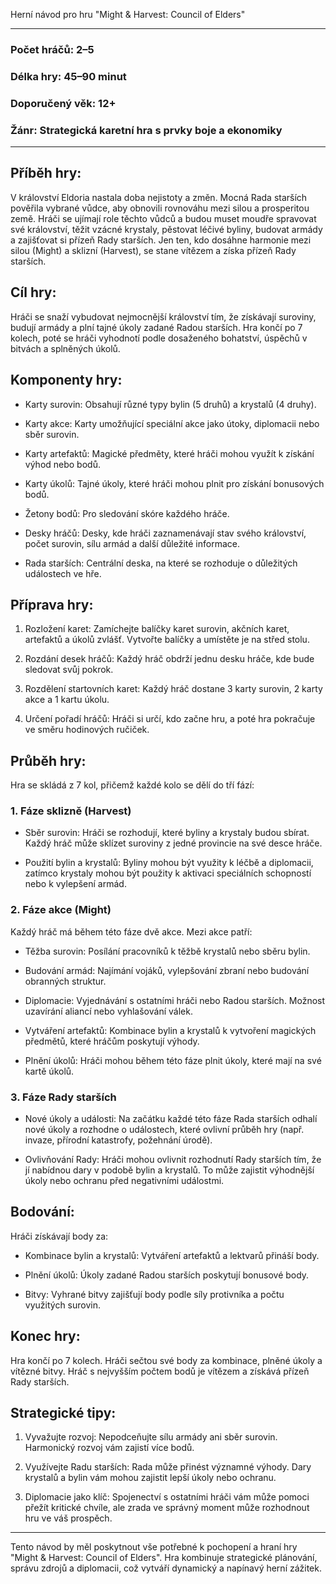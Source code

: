
Herní návod pro hru "Might & Harvest: Council of Elders"

----------

### Počet hráčů: 2–5

### Délka hry: 45–90 minut

### Doporučený věk: 12+

### Žánr: Strategická karetní hra s prvky boje a ekonomiky

----------

## Příběh hry:

V království Eldoria nastala doba nejistoty a změn. Mocná Rada starších pověřila vybrané vůdce, aby obnovili rovnováhu mezi silou a prosperitou země. Hráči se ujímají role těchto vůdců a budou muset moudře spravovat své království, těžit vzácné krystaly, pěstovat léčivé byliny, budovat armády a zajišťovat si přízeň Rady starších. Jen ten, kdo dosáhne harmonie mezi silou (Might) a sklizní (Harvest), se stane vítězem a získa přízeň Rady starších.

## Cíl hry:

Hráči se snaží vybudovat nejmocnější království tím, že získávají suroviny, budují armády a plní tajné úkoly zadané Radou starších. Hra končí po 7 kolech, poté se hráči vyhodnotí podle dosaženého bohatství, úspěchů v bitvách a splněných úkolů.

## Komponenty hry:

-   Karty surovin: Obsahují různé typy bylin (5 druhů) a krystalů (4 druhy).
    
-   Karty akce: Karty umožňující speciální akce jako útoky, diplomacii nebo sběr surovin.
    
-   Karty artefaktů: Magické předměty, které hráči mohou využít k získání výhod nebo bodů.
    
-   Karty úkolů: Tajné úkoly, které hráči mohou plnit pro získání bonusových bodů.
    
-   Žetony bodů: Pro sledování skóre každého hráče.
    
-   Desky hráčů: Desky, kde hráči zaznamenávají stav svého království, počet surovin, sílu armád a další důležité informace.
    
-   Rada starších: Centrální deska, na které se rozhoduje o důležitých událostech ve hře.
    

## Příprava hry:

1.  Rozložení karet: Zamíchejte balíčky karet surovin, akčních karet, artefaktů a úkolů zvlášť. Vytvořte balíčky a umístěte je na střed stolu.
    
2.  Rozdání desek hráčů: Každý hráč obdrží jednu desku hráče, kde bude sledovat svůj pokrok.
    
3.  Rozdělení startovních karet: Každý hráč dostane 3 karty surovin, 2 karty akce a 1 kartu úkolu.
    
4.  Určení pořadí hráčů: Hráči si určí, kdo začne hru, a poté hra pokračuje ve směru hodinových ručiček.
    

## Průběh hry:

Hra se skládá z 7 kol, přičemž každé kolo se dělí do tří fází:

### 1. Fáze sklizně (Harvest)

-   Sběr surovin: Hráči se rozhodují, které byliny a krystaly budou sbírat. Každý hráč může sklízet suroviny z jedné provincie na své desce hráče.
    
-   Použití bylin a krystalů: Byliny mohou být využity k léčbě a diplomacii, zatímco krystaly mohou být použity k aktivaci speciálních schopností nebo k vylepšení armád.
    

### 2. Fáze akce (Might)

Každý hráč má během této fáze dvě akce. Mezi akce patří:

-   Těžba surovin: Posílání pracovníků k těžbě krystalů nebo sběru bylin.
    
-   Budování armád: Najímání vojáků, vylepšování zbraní nebo budování obranných struktur.
    
-   Diplomacie: Vyjednávání s ostatními hráči nebo Radou starších. Možnost uzavírání aliancí nebo vyhlašování válek.
    
-   Vytváření artefaktů: Kombinace bylin a krystalů k vytvoření magických předmětů, které hráčům poskytují výhody.
    
-   Plnění úkolů: Hráči mohou během této fáze plnit úkoly, které mají na své kartě úkolů.
    

### 3. Fáze Rady starších

-   Nové úkoly a události: Na začátku každé této fáze Rada starších odhalí nové úkoly a rozhodne o událostech, které ovlivní průběh hry (např. invaze, přírodní katastrofy, požehnání úrodě).
    
-   Ovlivňování Rady: Hráči mohou ovlivnit rozhodnutí Rady starších tím, že jí nabídnou dary v podobě bylin a krystalů. To může zajistit výhodnější úkoly nebo ochranu před negativními událostmi.
    

## Bodování:

Hráči získávají body za:

-   Kombinace bylin a krystalů: Vytváření artefaktů a lektvarů přináší body.
    
-   Plnění úkolů: Úkoly zadané Radou starších poskytují bonusové body.
    
-   Bitvy: Vyhrané bitvy zajišťují body podle síly protivníka a počtu využitých surovin.
    

## Konec hry:

Hra končí po 7 kolech. Hráči sečtou své body za kombinace, plněné úkoly a vítězné bitvy. Hráč s nejvyšším počtem bodů je vítězem a získává přízeň Rady starších.

## Strategické tipy:

1.  Vyvažujte rozvoj: Nepodceňujte sílu armády ani sběr surovin. Harmonický rozvoj vám zajistí více bodů.
    
2.  Využívejte Radu starších: Rada může přinést významné výhody. Dary krystalů a bylin vám mohou zajistit lepší úkoly nebo ochranu.
    
3.  Diplomacie jako klíč: Spojenectví s ostatními hráči vám může pomoci přežít kritické chvíle, ale zrada ve správný moment může rozhodnout hru ve váš prospěch.
    

----------

Tento návod by měl poskytnout vše potřebné k pochopení a hraní hry "Might & Harvest: Council of Elders". Hra kombinuje strategické plánování, správu zdrojů a diplomacii, což vytváří dynamický a napínavý herní zážitek.
